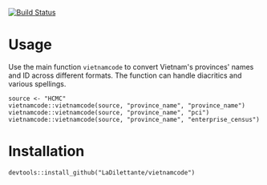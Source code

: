 [![Build Status](https://travis-ci.org/LaDilettante/vietnamcode.svg?branch=master)](https://travis-ci.org/LaDilettante/vietnamcode)

# Usage

Use the main function `vietnamcode` to convert Vietnam's provinces' names and ID across different formats. The function can handle diacritics and various spellings.

```
source <- "HCMC"
vietnamcode::vietnamcode(source, "province_name", "province_name")
vietnamcode::vietnamcode(source, "province_name", "pci")
vietnamcode::vietnamcode(source, "province_name", "enterprise_census")
```

# Installation

```
devtools::install_github("LaDilettante/vietnamcode")
```
